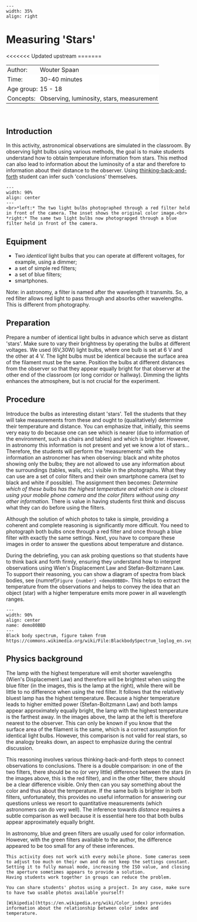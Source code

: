```{figure} ../../figures/confirmed.png
---
width: 35%
align: right
```

# Measuring 'Stars'

<table style="width: 100%; border-collapse: collapse; border: none;">
<<<<<<< Updated upstream
    <tr style="background-color: white;"> 
=======
    <!-- <tr style="background-color: white;"> 
>>>>>>> Stashed changes
        <td style="text-align: left; padding: 3px; border: none; color: black">Author:</td>
        <td style="text-align: left; padding: 3px; border: none;">Wouter Spaan</td>
    </tr> -->
    <tr style="background-color: var(--background-color);"> 
        <td style="text-align: left; padding: 3px; border: none; color: var(--text-color)">Author:</td>
        <td style="text-align: left; padding: 3px; border: none; color: var(--text-color)">Wouter Spaan</td>
    </tr>
    <tr style="background-color: white;">
        <td style="text-align: left; padding: 3px; border: none;">Time:</td>
        <td style="text-align: left; padding: 3px; border: none;">30-40 minutes</td>
    </tr>
    <tr style="background-color: white;">
        <td style="text-align: left; padding: 3px; border: none;">Age group:</td>
        <td style="text-align: left; padding: 3px; border: none;">15 - 18</td>
    </tr>
    <tr style="background-color: white;">
        <td style="text-align: left; padding: 3px; border: none;">Concepts:</td>
        <td style="text-align: left; padding: 3px; border: none;">Observing, luminosity, stars, measurement</td>
    </tr>
</table><br>


## Introduction
In this activity, astronomical observations are simulated in the classroom. By observing light bulbs using various methods, the goal is to make students understand how to obtain temperature information from stars. This method can also lead to information about the luminosity of a star and therefore to information about their distance to the observer. Using [thinking-back-and-forth](../../Pedagogy/BackAndForthThinking.md) student can infer such 'conclusions' themselves.

```{figure} demo80_figure1.jpg
---
width: 90%
align: center
---
<br>*left:* The two light bulbs photographed through a red filter held in front of the camera. The inset shows the original color image.<br>
*right:* The same two light bulbs now photograpged through a blue filter held in front of the camera. 
```

## Equipment
* Two *identical* light bulbs that you can operate at different voltages, for example, using a dimmer; 
* a set of simple red filters;
* a set of blue filters; 
* smartphones.

Note: in astronomy, a filter is named after the wavelength it transmits. So, a red filter allows red light to pass through and absorbs other wavelengths. This is different from photography.

## Preparation
Prepare a number of identical light bulbs in advance which serve as distant 'stars'. Make sure to vary their brightness by operating the bulbs at different voltages. We used (6V,30W) light bulbs, where one bulb is set at 6 V and the other at 4 V. The light bulbs must be identical because the surface area of the filament must be the same. Position the bulbs at different distances from the observer so that they appear equally bright for that observer at the other end of the classroom (or long corridor or hallway). Dimming the lights enhances the atmosphere, but is not crucial for the experiment.

## Procedure
Introduce the bulbs as interesting distant 'stars'. Tell the students that they will take measurements from these and ought to (qualitatively) determine their temperature and distance. You can emphasize that, initially, this seems very easy to do because one can see which is nearer (due to information of the environment, such as chairs and tables) and which is brighter. However, in astronomy this information is not present and yet we know a lot of stars... Therefore, the students will perform the 'measurements' with the information an astronomer has when observing: black and white photos showing only the bulbs; they are not allowed to use any information about the surroundings (tables, walls, etc.) visible in the photographs. What they can use are a set of color filters and their own smartphone camera (set to black and white if possible). The assignment then becomes: *Determine which of these bulbs has the highest temperature and which one is closest using your mobile phone camera and the color filters without using any other information.* There is value in having students first think and discuss what they can do before using the filters.

Although the solution of which photos to take is simple, providing a coherent and complete reasoning is significantly more difficult. You need to photograph both bulbs once through a red filter and once through a blue filter with exactly the same settings. Next, you have to compare these images in order to answer the questions about temperature and distance. 

During the debriefing, you can ask probing questions so that  students have to think back and forth firmly, ensuring they understand how to interpret observations using Wien's Displacement Law and Stefan-Boltzmann Law. To support their reasoning, you can show a diagram of spectra from black bodies, see {numref}`Figure {number} <demo80BBD>`. This helps to extract the temperature from the observations and helps to convey the idea that an object (star) with a higher temperature emits more power in all wavelength ranges.

```{figure} demo80_figure2.png
---
width: 90%
align: center
name: demo80BBD
---
Black body spectrum, figure taken from https://commons.wikimedia.org/wiki/File:BlackbodySpectrum_loglog_en.svg
```

## Physics background
The lamp with the highest temperature will emit shorter wavelengths (Wien's Displacement Law) and therefore will be brightest when using the blue filter (in the images, this is the lamp at the right), while there will be little to no difference when using the red filter. It follows that the relatively bluest lamp has the highest temperature. Because a higher temperature leads to higher emitted power (Stefan-Boltzmann Law) and both lamps appear approximately equally bright, the lamp with the highest temperature is the farthest away. In the images above, the lamp at the left is therefore nearest to the observer. This can only be known if you know that the surface area of the filament is the same, which is a correct assumption for identical light bulbs. However, this comparison is not valid for real stars, so the analogy breaks down, an aspect to emphasize during the central discussion.

This reasoning involves various thinking-back-and-forth steps to connect observations to conclusions. There is a double comparison: in one of the two filters, there should be no (or very little) difference between the stars (in the images above, this is the red filter), and in the other filter, there should be a clear difference visible. Only then can you say something about the color and thus about the temperature. If the same bulb is brighter in both filters, unfortunately, this provides no useful information for answering our questions unless we resort to quantitative measurements (which astronomers can do very well). The inference towards *distance* requires a subtle comparison as well because it is essential here too that both bulbs appear approximately equally bright.

In astronomy, blue and green filters are usually used for color information. However, with the green filters available to the author, the difference appeared to be too small for any of these inferences.

```{tip}
This activity does not work with every mobile phone. Some cameras seem to adjust too much on their own and do not keep the settings constant. Setting it to fully manual mode, increasing the ISO value, and closing the aperture sometimes appears to provide a solution. 
Having students work together in groups can reduce the problem.

You can share students' photos using a project. In any case, make sure to have two usable photos available yourself!

[Wikipedia](https://en.wikipedia.org/wiki/Color_index) provides information about the relationship between color index and temperature. 
```

